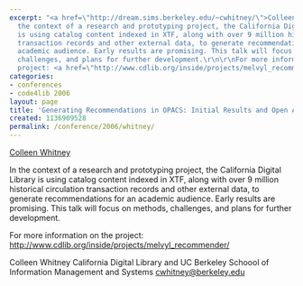 ```yaml
---
excerpt: "<a href=\"http://dream.sims.berkeley.edu/~cwhitney/\">Colleen Whitney</a>\r\n\r\nIn
  the context of a research and prototyping project, the California Digital Library
  is using catalog content indexed in XTF, along with over 9 million historical circulation
  transaction records and other external data, to generate recommendations for an
  academic audience. Early results are promising. This talk will focus on methods,
  challenges, and plans for further development.\r\n\r\nFor more information on the
  project: <a href=\"http://www.cdlib.org/inside/projects/melvyl_recommender/\">http://www.cdlib.org/inside/projects/melvyl_recommender/</a>\r"
categories:
- conferences
- code4lib 2006
layout: page
title: 'Generating Recommendations in OPACS: Initial Results and Open Areas for Exploration'
created: 1136909528
permalink: /conference/2006/whitney/
---
```

<a href="http://dream.sims.berkeley.edu/~cwhitney/">Colleen Whitney</a>

In the context of a research and prototyping project, the California Digital Library is using catalog content indexed in XTF, along with over 9 million historical circulation transaction records and other external data, to generate recommendations for an academic audience. Early results are promising. This talk will focus on methods, challenges, and plans for further development.

For more information on the project: <a href="http://www.cdlib.org/inside/projects/melvyl_recommender/">http://www.cdlib.org/inside/projects/melvyl_recommender/</a>

Colleen Whitney
California Digital Library and
UC Berkeley Schoool of Information Management and Systems
cwhitney@berkeley.edu
